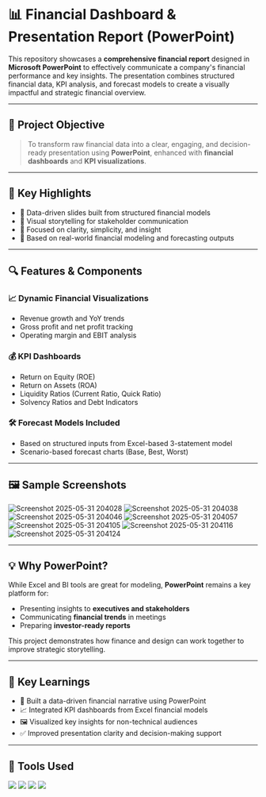 # 📊 Financial Dashboard & Presentation Report (PowerPoint)

This repository showcases a **comprehensive financial report** designed in **Microsoft PowerPoint** to effectively communicate a company's financial performance and key insights. The presentation combines structured financial data, KPI analysis, and forecast models to create a visually impactful and strategic financial overview.

---

## 🎯 Project Objective

> To transform raw financial data into a clear, engaging, and decision-ready presentation using **PowerPoint**, enhanced with **financial dashboards** and **KPI visualizations**.

---

## 🧩 Key Highlights

- 📌 Data-driven slides built from structured financial models
- 📌 Visual storytelling for stakeholder communication
- 📌 Focused on clarity, simplicity, and insight
- 📌 Based on real-world financial modeling and forecasting outputs

---

## 🔍 Features & Components

### 📈 Dynamic Financial Visualizations
- Revenue growth and YoY trends  
- Gross profit and net profit tracking  
- Operating margin and EBIT analysis  

### 💰 KPI Dashboards
- Return on Equity (ROE)  
- Return on Assets (ROA)  
- Liquidity Ratios (Current Ratio, Quick Ratio)  
- Solvency Ratios and Debt Indicators  

### 🛠️ Forecast Models Included
- Based on structured inputs from Excel-based 3-statement model
- Scenario-based forecast charts (Base, Best, Worst)

---

## 🖼️ Sample Screenshots
![Screenshot 2025-05-31 204028](https://github.com/user-attachments/assets/1c38f1f7-047e-44ca-99f4-83fdde516bb0)
![Screenshot 2025-05-31 204038](https://github.com/user-attachments/assets/8aefb115-cce5-4237-af6f-8261b0f494df)
![Screenshot 2025-05-31 204046](https://github.com/user-attachments/assets/c3a74eab-d2ce-468f-8607-7aa580f80842)
![Screenshot 2025-05-31 204057](https://github.com/user-attachments/assets/e394c2e2-147e-44e7-b894-dcd20bf26e68)
![Screenshot 2025-05-31 204105](https://github.com/user-attachments/assets/6ef1a4bf-2c98-4cdf-aea9-0d81f2f43bce)
![Screenshot 2025-05-31 204116](https://github.com/user-attachments/assets/30b4ae29-af5a-4b69-9e16-51f7a0165627)
![Screenshot 2025-05-31 204124](https://github.com/user-attachments/assets/e71c5471-3e95-49e4-b381-d96e0404e5ae)

---

## 💡 Why PowerPoint?

While Excel and BI tools are great for modeling, **PowerPoint** remains a key platform for:
- Presenting insights to **executives and stakeholders**
- Communicating **financial trends** in meetings
- Preparing **investor-ready reports**

This project demonstrates how finance and design can work together to improve strategic storytelling.

---

## 🧠 Key Learnings

- 🎯 Built a data-driven financial narrative using PowerPoint
- 📈 Integrated KPI dashboards from Excel financial models
- 🖼️ Visualized key insights for non-technical audiences
- ✅ Improved presentation clarity and decision-making support

---

## 🧰 Tools Used

<img src="https://img.shields.io/badge/Microsoft%20PowerPoint-B7472A?style=for-the-badge&logo=microsoft-powerpoint&logoColor=white"/>
<img src="https://img.shields.io/badge/Microsoft%20Excel-217346?style=for-the-badge&logo=microsoft-excel&logoColor=white"/>
<img src="https://img.shields.io/badge/microsoftCopilot-000000?style=for-the-badge&logoCopilot=logoColor=white"/>
<img src="https://img.shields.io/badge/ChatGPT-10A37F?style=for-the-badge&logo=openai&logoColor=white"/>




